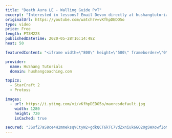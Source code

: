 ```yaml
---
title: "Death Aura LE - Walling Guide PvT"
excerpt: "Interested in lessons? Email Devon directly at hushangtutorials@outlook.com ------------------------------------------------------------------------------------------------------- Want to support HuShang Tutorials directly? Patreon is a website where you can contribute a monthly donation that will help"
originalUrl: https://youtube.com/watch?v=vKfhpDEDO5o
type: video
price: Free
length: PT3M22S
publishedDateTime: 2020-05-28T16:14:48Z
heat: 50

featuredContent: "<iframe width=\"800\" height=\"500\" frameborder=\"0\" src=\"https://www.youtube.com/embed/vKfhpDEDO5o\" allow=\"accelerometer; autoplay; encrypted-media; gyroscope; picture-in-picture\" allowfullscreen></iframe>"

provider:
  name: HuShang Tutorials
  domain: hushangcoaching.com

topics:
  - StarCraft 2
  - Protoss

images:
  - url: https://i.ytimg.com/vi/vKfhpDEDO5o/maxresdefault.jpg
    width: 1280
    height: 720
    isCached: true

secured: "JSsfZ7aS8ce4H2mmeksqVCtyW2+gdkQCT6kTC7VdZxniuk6GO20gSWXowfIoMf//HrmlKmDMm8OTAv9t4JrNS8S5dp393QZeNTDHl+QkB4vvCyN0m5yeKCpNAFUSp4dCsz6FayVpdeAyP9tbHVDXg9LmCc8lmOyRnG3D7/YZFj53WdszKvKbrNirB9bNgAVCMWzyt4fNsjVRfVRtBdYA1LpJIjafR0hyILr6mwT1EZRvIaUxWeKdHFyzurvAinqIyQeBlxGRHfb7ItKzvGqHeG499Gr7dQn9CCktV3o+6RP+ldzfYjHIPHN8caiNaU6JEcuwHQliOV96+b3t9AfHVrn0luS6GZULUZGKnJVIPxR+HfX/w3heaHMxL2etCiyfwYDXmYAHOY7C1YTV2yfNuKMhovAS73Dr6K3KHij19XA=;6tfmDTLRiuljBfoIpOkBUA=="
---
```


